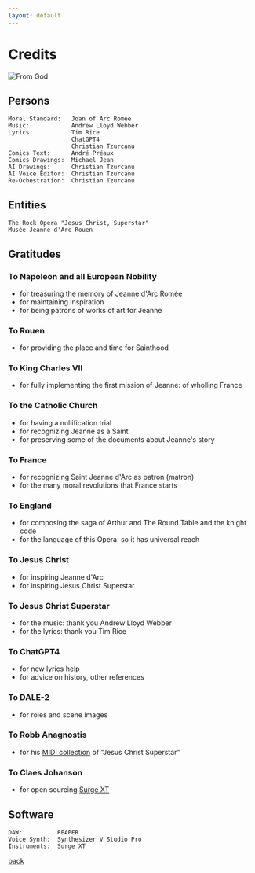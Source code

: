 ```yaml
---
layout: default
---
```


# Credits

![From God](https://ctzurcanu.github.io/musical-JAS/assets/images/DuParDuCiel.png)

## Persons
```
Moral Standard:   Joan of Arc Romée
Music:            Andrew Lloyd Webber 
Lyrics:           Tim Rice
                  ChatGPT4
                  Christian Tzurcanu
Comics Text:      André Préaux
Comics Drawings:  Michael Jean
AI Drawings:      Christian Tzurcanu
AI Voice Editor:  Christian Tzurcanu
Re-Ochestration:  Christian Tzurcanu
```

## Entities

```
The Rock Opera "Jesus Christ, Superstar"
Musée Jeanne d'Arc Rouen
```

## Gratitudes

### To Napoleon and all European Nobility
- for treasuring the memory of Jeanne d'Arc Romée
- for maintaining inspiration
- for being patrons of works of art for Jeanne

### To Rouen
- for providing the place and time for Sainthood

### To King Charles VII
- for fully implementing the first mission of Jeanne: of wholling France

### To the Catholic Church
- for having a nullification trial
- for recognizing Jeanne as a Saint
- for preserving some of the documents about Jeanne's story

### To France
- for recognizing Saint Jeanne d'Arc as patron (matron)
- for the many moral revolutions that France starts

### To England
- for composing the saga of Arthur and The Round Table and the knight code
- for the language of this Opera: so it has universal reach

### To Jesus Christ
- for inspiring Jeanne d'Arc
- for inspiring Jesus Christ Superstar

### To Jesus Christ Superstar
- for the music: thank you Andrew Lloyd Webber
- for the lyrics: thank you Tim Rice

### To ChatGPT4
- for new lyrics help
- for advice on history, other references

### To DALE-2
- for roles and scene images

### To Robb Anagnostis
- for his [MIDI collection](http://www.dosguys.com/JCS/MIDI-index.htm) of "Jesus Christ Superstar"

### To Claes Johanson
- for open sourcing [Surge XT](https://surge-synthesizer.github.io/)

## Software

```
DAW:          REAPER
Voice Synth:  Synthesizer V Studio Pro
Instruments:  Surge XT
```

[back](./)